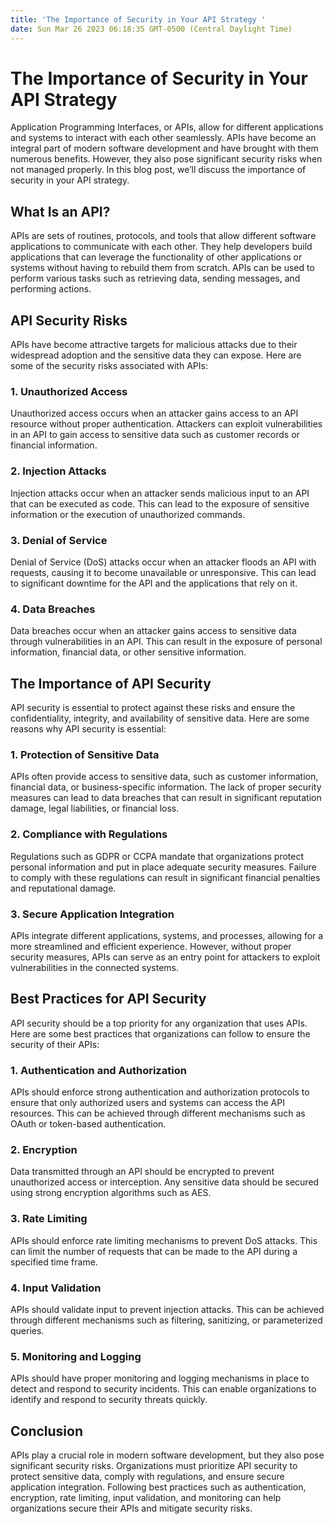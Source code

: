 ```yaml
---
title: 'The Importance of Security in Your API Strategy '
date: Sun Mar 26 2023 06:18:35 GMT-0500 (Central Daylight Time)
---
```


# The Importance of Security in Your API Strategy

Application Programming Interfaces, or APIs, allow for different applications and systems to interact with each other seamlessly. APIs have become an integral part of modern software development and have brought with them numerous benefits. However, they also pose significant security risks when not managed properly. In this blog post, we’ll discuss the importance of security in your API strategy.

## What Is an API?

APIs are sets of routines, protocols, and tools that allow different software applications to communicate with each other. They help developers build applications that can leverage the functionality of other applications or systems without having to rebuild them from scratch. APIs can be used to perform various tasks such as retrieving data, sending messages, and performing actions.

## API Security Risks

APIs have become attractive targets for malicious attacks due to their widespread adoption and the sensitive data they can expose. Here are some of the security risks associated with APIs:

### 1. Unauthorized Access

Unauthorized access occurs when an attacker gains access to an API resource without proper authentication. Attackers can exploit vulnerabilities in an API to gain access to sensitive data such as customer records or financial information.

### 2. Injection Attacks

Injection attacks occur when an attacker sends malicious input to an API that can be executed as code. This can lead to the exposure of sensitive information or the execution of unauthorized commands.

### 3. Denial of Service

Denial of Service (DoS) attacks occur when an attacker floods an API with requests, causing it to become unavailable or unresponsive. This can lead to significant downtime for the API and the applications that rely on it.

### 4. Data Breaches

Data breaches occur when an attacker gains access to sensitive data through vulnerabilities in an API. This can result in the exposure of personal information, financial data, or other sensitive information.

## The Importance of API Security

API security is essential to protect against these risks and ensure the confidentiality, integrity, and availability of sensitive data. Here are some reasons why API security is essential:

### 1. Protection of Sensitive Data

APIs often provide access to sensitive data, such as customer information, financial data, or business-specific information. The lack of proper security measures can lead to data breaches that can result in significant reputation damage, legal liabilities, or financial loss.

### 2. Compliance with Regulations

Regulations such as GDPR or CCPA mandate that organizations protect personal information and put in place adequate security measures. Failure to comply with these regulations can result in significant financial penalties and reputational damage.

### 3. Secure Application Integration

APIs integrate different applications, systems, and processes, allowing for a more streamlined and efficient experience. However, without proper security measures, APIs can serve as an entry point for attackers to exploit vulnerabilities in the connected systems.

## Best Practices for API Security

API security should be a top priority for any organization that uses APIs. Here are some best practices that organizations can follow to ensure the security of their APIs:

### 1. Authentication and Authorization

APIs should enforce strong authentication and authorization protocols to ensure that only authorized users and systems can access the API resources. This can be achieved through different mechanisms such as OAuth or token-based authentication.

### 2. Encryption

Data transmitted through an API should be encrypted to prevent unauthorized access or interception. Any sensitive data should be secured using strong encryption algorithms such as AES.

### 3. Rate Limiting

APIs should enforce rate limiting mechanisms to prevent DoS attacks. This can limit the number of requests that can be made to the API during a specified time frame.

### 4. Input Validation

APIs should validate input to prevent injection attacks. This can be achieved through different mechanisms such as filtering, sanitizing, or parameterized queries.

### 5. Monitoring and Logging

APIs should have proper monitoring and logging mechanisms in place to detect and respond to security incidents. This can enable organizations to identify and respond to security threats quickly.

## Conclusion

APIs play a crucial role in modern software development, but they also pose significant security risks. Organizations must prioritize API security to protect sensitive data, comply with regulations, and ensure secure application integration. Following best practices such as authentication, encryption, rate limiting, input validation, and monitoring can help organizations secure their APIs and mitigate security risks.
